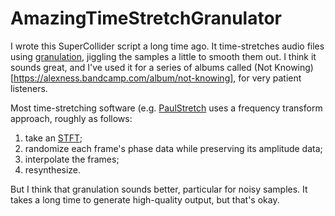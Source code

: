 # AmazingTimeStretchGranulator

I wrote this SuperCollider script a long time ago.  It time-stretches audio files using [granulation](https://en.wikipedia.org/wiki/Granular_synthesis), jiggling the samples a little to smooth them out.  I think it sounds great, and I've used it for a series of albums called (Not Knowing)[https://alexness.bandcamp.com/album/not-knowing], for very patient listeners.

Most time-stretching software (e.g. [PaulStretch](http://hypermammut.sourceforge.net/paulstretch/) uses a frequency transform approach, roughly as follows:

1. take an [STFT](https://en.wikipedia.org/wiki/Short-time_Fourier_transform);
2. randomize each frame's phase data while preserving its amplitude data;
3. interpolate the frames;
4. resynthesize.

But I think that granulation sounds better, particular for noisy samples.  It takes a long time to generate high-quality output, but that's okay.

